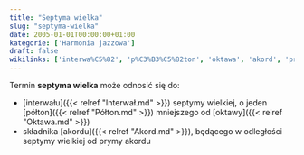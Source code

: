 ```yaml
---
title: "Septyma wielka"
slug: "septyma-wielka"
date: 2005-01-01T00:00:00+01:00
kategorie: ['Harmonia jazzowa']
draft: false
wikilinks: ['interwa%C5%82', 'p%C3%B3%C5%82ton', 'oktawa', 'akord', 'pryma']
---
```

Termin **septyma wielka** może odnosić się do:

  - [interwału]({{< relref "Interwał.md" >}}) septymy wielkiej, o jeden
    [półton]({{< relref "Półton.md" >}}) mniejszego od
    [oktawy]({{< relref "Oktawa.md" >}})
  - składnika [akordu]({{< relref "Akord.md" >}}), będącego w odległości septymy
    wielkiej od prymy<!-- link nie odnosił się do niczego --> akordu

